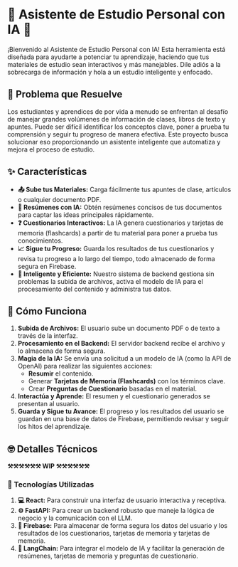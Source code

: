 # 🤖 Asistente de Estudio Personal con IA 🧠

¡Bienvenido al Asistente de Estudio Personal con IA! Esta herramienta está diseñada para ayudarte a potenciar tu aprendizaje, haciendo que tus materiales de estudio sean interactivos y más manejables. Dile adiós a la sobrecarga de información y hola a un estudio inteligente y enfocado.

## 🤔 Problema que Resuelve

Los estudiantes y aprendices de por vida a menudo se enfrentan al desafío de manejar grandes volúmenes de información de clases, libros de texto y apuntes. Puede ser difícil identificar los conceptos clave, poner a prueba tu comprensión y seguir tu progreso de manera efectiva. Este proyecto busca solucionar eso proporcionando un asistente inteligente que automatiza y mejora el proceso de estudio.

## ✨ Características

- **📤 Sube tus Materiales:** Carga fácilmente tus apuntes de clase, artículos o cualquier documento PDF.
- **📝 Resúmenes con IA:** Obtén resúmenes concisos de tus documentos para captar las ideas principales rápidamente.
- **❓ Cuestionarios Interactivos:** La IA genera cuestionarios y tarjetas de memoria (flashcards) a partir de tu material para poner a prueba tus conocimientos.
- **📈 Sigue tu Progreso:** Guarda los resultados de tus cuestionarios y revisa tu progreso a lo largo del tiempo, todo almacenado de forma segura en Firebase.
- **🧠 Inteligente y Eficiente:** Nuestro sistema de backend gestiona sin problemas la subida de archivos, activa el modelo de IA para el procesamiento del contenido y administra tus datos.

## 🚀 Cómo Funciona

1. **Subida de Archivos:** El usuario sube un documento PDF o de texto a través de la interfaz.
2. **Procesamiento en el Backend:** El servidor backend recibe el archivo y lo almacena de forma segura.
3. **Magia de la IA:** Se envía una solicitud a un modelo de IA (como la API de OpenAI) para realizar las siguientes acciones:
   - **Resumir** el contenido.
   - Generar **Tarjetas de Memoria (Flashcards)** con los términos clave.
   - Crear **Preguntas de Cuestionario** basadas en el material.
4. **Interactúa y Aprende:** El resumen y el cuestionario generados se presentan al usuario.
5. **Guarda y Sigue tu Avance:** El progreso y los resultados del usuario se guardan en una base de datos de Firebase, permitiendo revisar y seguir los hitos del aprendizaje.

## 🤓 Detalles Técnicos

**⚒️⚒️⚒️⚒️⚒️⚒️ WIP ⚒️⚒️⚒️⚒️⚒️⚒️**

### 💪 Tecnologías Utilizadas

1. **💻 React:** Para construir una interfaz de usuario interactiva y receptiva.
2. **⚙️ FastAPI:** Para crear un backend robusto que maneje la lógica de negocio y la comunicación con el LLM.
3. **📁 Firebase:** Para almacenar de forma segura los datos del usuario y los resultados de los cuestionarios, tarjetas de memoria y tarjetas de memoria.
4. **🤖 LangChain:** Para integrar el modelo de IA y facilitar la generación de resúmenes, tarjetas de memoria y preguntas de cuestionario.
